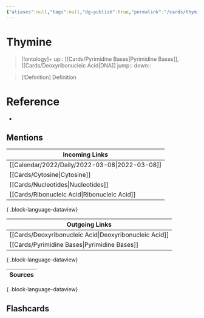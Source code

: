 ```yaml
---
{"aliases":null,"tags":null,"dg-publish":true,"permalink":"/cards/thymine/","dgPassFrontmatter":true}
---
```


# Thymine

> [!ontology]+
> up:: [[Cards/Pyrimidine Bases\|Pyrimidine Bases]], [[Cards/Deoxyribonucleic Acid\|DNA]]
> jump:: 
> down:: 

> [!Definition] Definition
> 

# Reference
- 

## Mentions
| Incoming Links                                    |
| ------------------------------------------------- |
| [[Calendar/2022/Daily/2022-03-08\|2022-03-08]] |
| [[Cards/Cytosine\|Cytosine]]                   |
| [[Cards/Nucleotides\|Nucleotides]]             |
| [[Cards/Ribonucleic Acid\|Ribonucleic Acid]]   |

{ .block-language-dataview}

| Outgoing Links                                            |
| --------------------------------------------------------- |
| [[Cards/Deoxyribonucleic Acid\|Deoxyribonucleic Acid]] |
| [[Cards/Pyrimidine Bases\|Pyrimidine Bases]]           |

{ .block-language-dataview}

| Sources |
| ------- |

{ .block-language-dataview}

## Flashcards

